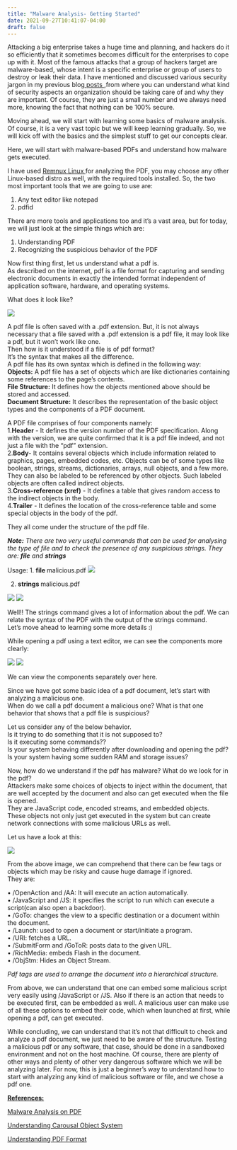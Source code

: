 ```yaml
---
title: "Malware Analysis- Getting Started"
date: 2021-09-27T10:41:07-04:00
draft: false
---
```


Attacking a big enterprise takes a huge time and planning, and hackers do it so efficiently that it sometimes becomes difficult for the enterprises to cope up with it. Most of the famous attacks that a group of hackers target are malware-based, whose intent is a specific enterprise or group of users to destroy or leak their data. I have mentioned and discussed various security jargon in my previous blog<a href="https://shrutirupa.me/posts/ "> posts </a>,from where you can understand what kind of security aspects an organization should be taking care of and why they are important. Of course, they are just a small number and we always need more, knowing the fact that nothing can be 100% secure.

Moving ahead, we will start with learning some basics of malware analysis. Of course, it is a very vast topic but we will keep learning gradually. So, we will kick off with the basics and the simplest stuff to get our concepts clear. 

Here, we will start with malware-based PDFs and understand how malware gets executed. 

I have used <a href="https://docs.remnux.org/"> Remnux Linux </a>  for analyzing the PDF, you may choose any other Linux-based distro as well, with the required tools installed. 
So, the two most important tools that we are going to use are: 
1. Any text editor like notepad
2. pdfid

There are more tools and applications too and it’s a vast area, but for today, we will just look at the simple things which are:
1. Understanding PDF 
2. Recognizing the suspicious behavior of the PDF

Now first thing first, let us understand what a pdf is.<br>
As described on the internet, pdf is a file format for capturing and sending electronic documents in exactly the intended format independent of application software, hardware, and operating systems.

What does it look like?

<img src="/images/1.PNG" />


A pdf file is often saved with a .pdf extension. But, it is not always necessary that a file saved with a .pdf extension is a pdf file, it may look like a pdf,  but it won’t work like one. <br>
Then how is it understood if a file is of pdf format?  <br>
It’s the syntax that makes all the difference. <br>
A pdf file has its own syntax which is defined in the following way:<br>
<b>Objects:</b> A pdf file has a set of objects which are like dictionaries containing some references to the page’s contents. <br>
<b>File Structure:</b> It defines how the objects mentioned above should be stored and accessed. <br>
<b>Document Structure:</b> It describes the representation of the basic object types and the components of a PDF document. <br>




A PDF file comprises of four components namely: <br>
1.<b>Header</b> - It defines the version number of the PDF specification. Along with the version, we are quite confirmed that it is a pdf file indeed, and not just a file with the “pdf” extension. <br>
2.<b>Body</b>- It contains several objects which include information related to graphics, pages, embedded codes, etc. Objects can be of some types like boolean, strings, streams, dictionaries, arrays, null objects, and a few more.  They can also be labeled to be referenced by other objects. Such labeled objects are often called indirect objects. <br>
3.<b>Cross-reference (xref)</b> -  It defines a table that gives random access to the indirect objects in the body. <br>
4.<b>Trailer</b> - It defines the location of the cross-reference table and some special objects in the body of the pdf. <br>


They all come under the structure of the pdf file. 

<p><b><i>Note:</b> There are two very useful commands that can be used for analysing the type of file and to check the presence of any suspicious strings. They are: <b>file</b> and <b>strings</b> </i></p>
<p>
Usage:
1. <b> file </b> malicious.pdf

<img src="/images/2.PNG" />


2. <b> strings </b> malicious.pdf

<img src="/images/3.PNG" />

<img src="/images/4.PNG" />

</p>

Well!! The strings command gives a lot of information about the pdf.  We can relate the syntax of the PDF with the output of the strings command. <br>
Let’s move ahead to learning some more details :)



While opening a pdf using a text editor, we can see the components more clearly:

<img src="/images/5.PNG" />

<img src="/images/6.PNG" />

We can view the components separately over here. 

Since we have got some basic idea of a pdf document, let’s start with analyzing a malicious one.<br>
When do we call a pdf document a malicious one? What is that one behavior that shows that a pdf file is suspicious?

<p>Let us consider any of the below behavior. <br>
Is it trying to do something that it is not supposed to? <br>
Is it executing some commands?? <br>
Is your system behaving differently after downloading and opening the pdf? <br>
Is your system having some sudden RAM and storage issues?<br>
</p>
Now, how do we understand if the pdf has malware? What do we look for in the pdf? <br>
Attackers make some choices of objects to inject within the document, that are well accepted by the document and also can get executed when the file is opened.<br>
They are JavaScript code, encoded streams, and embedded objects.<br>
These objects not only just get executed in the system but can create network connections with some malicious URLs as well. 


Let us have a look at this:

<img src="/images/7.PNG" />


From the above image, we can comprehend that there can be few tags or objects which may be risky and cause huge damage if ignored.<br>
They are:

 • /OpenAction and /AA: It will execute an action automatically.<br>
 • /JavaScript and /JS: it specifies the script to run which can execute a script(can also open a backdoor). <br>
• /GoTo: changes the view to a specific destination or a document within the document. <br>
• /Launch: used to open a document or start/initiate a program. <br>
• /URI: fetches a URL. <br>
 • /SubmitForm and /GoToR:  posts data to the given URL. <br>
 • /RichMedia: embeds Flash in the document. <br>
 • /ObjStm: Hides an Object Stream. <br>

<i>Pdf tags are used to arrange the document into a hierarchical structure.</i><br>

From above, we can understand that one can embed some malicious script very easily using /JavaScript or /JS. Also if there is an action that needs to be executed first, can be embedded as well. A malicious user can make use of all these options to embed their code, which when launched at first, while opening a pdf, can get executed.
<p>
While concluding, we can understand that it’s not that difficult to check and analyze a pdf document, we just need to be aware of the structure. Testing a malicious pdf or any software, that case, should be done in a sandboxed environment and not on the host machine. Of course, there are plenty of other ways and plenty of other very dangerous software which we will be analyzing later. For now, this is just a beginner’s way to understand how to start with analyzing any kind of malicious software or file, and we chose a pdf one. 

</p>

<p>

<b><u>References:</u></b>
<p> <a href="https://scholarworks.sjsu.edu/cgi/viewcontent.cgi?article=1683&context=etd_projects"> Malware Analysis on PDF</a>  </p>
<p> <a href="http://what-when-how.com/itext-5/understanding-the-carousel-object-system-itext-5/"> Understanding Carousal Object System</a> </p>
<p> <a href="https://blog.idrsolutions.com/2011/05/understanding-the-pdf-file-format-%E2%80%93-pdf-xref-tables-explained/"> Understanding PDF Format</a> </p>

</p>	